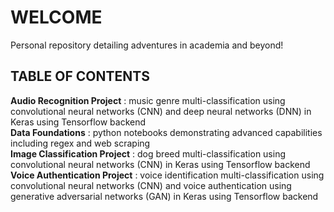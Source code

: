 # WELCOME
Personal repository detailing adventures in academia and beyond!

## TABLE OF CONTENTS
**Audio Recognition Project** : music genre multi-classification using convolutional neural networks (CNN) and deep neural networks (DNN) in Keras using Tensorflow backend </br>
**Data Foundations** : python notebooks demonstrating advanced capabilities including regex and web scraping </br>
**Image Classification Project** : dog breed multi-classification using convolutional neural networks (CNN) in Keras using Tensorflow backend </br>
**Voice Authentication Project** : voice identification multi-classification using convolutional neural networks (CNN) and voice authentication using generative adversarial networks (GAN) in Keras using Tensorflow backend </br>
